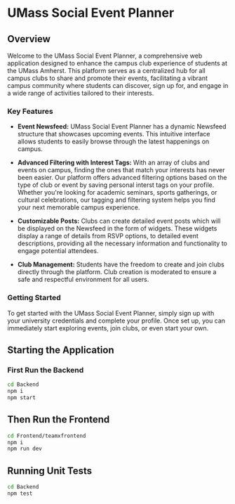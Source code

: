 # UMass Social Event Planner

## Overview

Welcome to the UMass Social Event Planner, a comprehensive web application designed to enhance the campus club experience of students at the UMass Amherst. This platform serves as a centralized hub for all campus clubs to share and promote their events, facilitating a vibrant campus community where students can discover, sign up for, and engage in a wide range of activities tailored to their interests.

### Key Features

- **Event Newsfeed:** UMass Social Event Planner has a dynamic Newsfeed structure that showcases upcoming events. This intuitive interface allows students to easily browse through the latest happenings on campus.

- **Advanced Filtering with Interest Tags:** With an array of clubs and events on campus, finding the ones that match your interests has never been easier. Our platform offers advanced filtering options based on the type of club or event by saving personal interst tags on your profile. Whether you're looking for academic seminars, sports gatherings, or cultural celebrations, our tagging and filtering system helps you find your next memorable campus experience.

- **Customizable Posts:** Clubs can create detailed event posts which will be displayed on the Newsfeed in the form of widgets. These widgets display a range of details from RSVP options, to detailed event descriptions, providing all the necessary information and functionality to engage potential attendees.

- **Club Management:** Students have the freedom to create and join clubs directly through the platform. Club creation is moderated to ensure a safe and respectful environment for all users.

### Getting Started

To get started with the UMass Social Event Planner, simply sign up with your university credentials and complete your profile. Once set up, you can immediately start exploring events, join clubs, or even start your own.

## Starting the Application
### First Run the Backend

```bash
cd Backend
npm i
npm start
```
## Then Run the Frontend
```bash
cd Frontend/teamxfrontend
npm i
npm run dev
```
## Running Unit Tests
```bash
cd Backend
npm test
```
